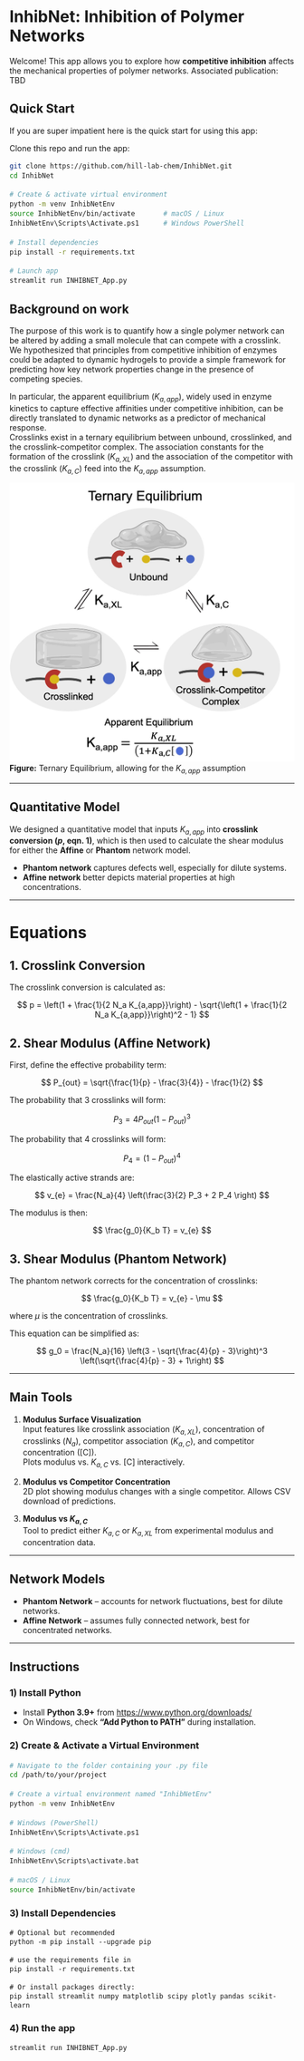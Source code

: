 # InhibNet: Inhibition of Polymer Networks

Welcome! This app allows you to explore how **competitive inhibition** affects the mechanical properties of polymer networks.
Associated publication: TBD

## Quick Start

If you are super impatient here is the quick start for using this app:

Clone this repo and run the app:

```bash
git clone https://github.com/hill-lab-chem/InhibNet.git
cd InhibNet

# Create & activate virtual environment
python -m venv InhibNetEnv
source InhibNetEnv/bin/activate       # macOS / Linux
InhibNetEnv\Scripts\Activate.ps1      # Windows PowerShell

# Install dependencies
pip install -r requirements.txt

# Launch app
streamlit run INHIBNET_App.py
```
## Background on work
The purpose of this work is to quantify how a single polymer network can be altered by adding a small molecule that can compete with a crosslink.  
We hypothesized that principles from competitive inhibition of enzymes could be adapted to dynamic hydrogels to provide a simple framework for predicting how key network properties change in the presence of competing species.  

In particular, the apparent equilibrium ($K_{a,app}$), widely used in enzyme kinetics to capture effective affinities under competitive inhibition, can be directly translated to dynamic networks as a predictor of mechanical response.  
Crosslinks exist in a ternary equilibrium between unbound, crosslinked, and the crosslink-competitor complex. The association constants for the formation of the crosslink ($K_{a,XL}$) and the association of the competitor with the crosslink ($K_{a,C}$) feed into the $K_{a,app}$ assumption.

![Ternary Equilibrium](TernaryEq.jpg)  
**Figure:** Ternary Equilibrium, allowing for the $K_{a,app}$ assumption

---

## Quantitative Model

We designed a quantitative model that inputs $K_{a,app}$ into **crosslink conversion ($p$, eqn. 1)**, which is then used to calculate the shear modulus for either the **Affine** or **Phantom** network model.  

- **Phantom network** captures defects well, especially for dilute systems.  
- **Affine network** better depicts material properties at high concentrations.

---

# Equations

## 1. Crosslink Conversion

The crosslink conversion is calculated as:

$$
p = \left(1 + \frac{1}{2 N_a K_{a,app}}\right) - \sqrt{\left(1 + \frac{1}{2 N_a K_{a,app}}\right)^2 - 1}
$$

## 2. Shear Modulus (Affine Network)

First, define the effective probability term:

$$
P_{out} = \sqrt{\frac{1}{p} - \frac{3}{4}} - \frac{1}{2}
$$

The probability that 3 crosslinks will form:

$$
P_{3} = 4 P_{out} (1-P_{out})^3
$$

The probability that 4 crosslinks will form:

$$
P_{4} = (1-P_{out})^4
$$

The elastically active strands are:

$$
v_{e} = \frac{N_a}{4} \left(\frac{3}{2} P_3 + 2 P_4 \right)
$$

The modulus is then:

$$
\frac{g_0}{K_b T} = v_{e}
$$

## 3. Shear Modulus (Phantom Network)

The phantom network corrects for the concentration of crosslinks:

$$
\frac{g_0}{K_b T} = v_{e} - \mu
$$

where $\mu$ is the concentration of crosslinks.

This equation can be simplified as:

$$
g_0 = \frac{N_a}{16} \left(3 - \sqrt{\frac{4}{p} - 3}\right)^3 \left(\sqrt{\frac{4}{p} - 3} + 1\right)
$$

---


## Main Tools

1. **Modulus Surface Visualization**  
   Input features like crosslink association ($K_{a,XL}$), concentration of crosslinks ($N_a$), competitor association ($K_{a,C}$), and competitor concentration ([C]).  
   Plots modulus vs. $K_{a,C}$ vs. [C] interactively.

2. **Modulus vs Competitor Concentration**  
   2D plot showing modulus changes with a single competitor. Allows CSV download of predictions.

3. **Modulus vs $K_{a,C}$**  
   Tool to predict either $K_{a,C}$ or $K_{a,XL}$ from experimental modulus and concentration data.

---

## Network Models

- **Phantom Network** – accounts for network fluctuations, best for dilute networks.  
- **Affine Network** – assumes fully connected network, best for concentrated networks.

---

## Instructions

### 1) Install Python
- Install **Python 3.9+** from https://www.python.org/downloads/  
- On Windows, check **“Add Python to PATH”** during installation.
### 2) Create & Activate a Virtual Environment
```bash
# Navigate to the folder containing your .py file
cd /path/to/your/project

# Create a virtual environment named "InhibNetEnv"
python -m venv InhibNetEnv

# Windows (PowerShell)
InhibNetEnv\Scripts\Activate.ps1

# Windows (cmd)
InhibNetEnv\Scripts\activate.bat

# macOS / Linux
source InhibNetEnv/bin/activate 
```
### 3) Install Dependencies
```
# Optional but recommended
python -m pip install --upgrade pip

# use the requirements file in
pip install -r requirements.txt

# Or install packages directly:
pip install streamlit numpy matplotlib scipy plotly pandas scikit-learn
```
### 4) Run the app
```
streamlit run INHIBNET_App.py
```
